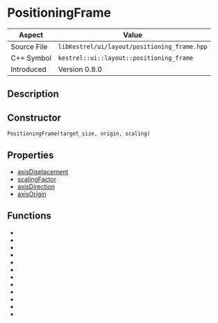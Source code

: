 # PositioningFrame
| Aspect | Value |
| --- | --- |
| Source File | `libKestrel/ui/layout/positioning_frame.hpp` |
| C++ Symbol | `kestrel::ui::layout::positioning_frame` |
| Introduced | Version 0.8.0 |
## Description
## Constructor
```
PositioningFrame(target_size, origin, scaling)
```
## Properties

 - [axisDisplacement](axisDisplacement.md)
 - [scalingFactor](scalingFactor.md)
 - [axisDirection](axisDirection.md)
 - [axisOrigin](axisOrigin.md)

## Functions

 - [](translatePointFrom.md)
 - [](translatePointTo.md)
 - [](positionEntity.md)
 - [](startPositionForLineEntity.md)
 - [](positionForEntity.md)
 - [](sizeForTextEntity.md)
 - [](positionForTextEntity.md)
 - [](positionEntityWithOffset.md)
 - [](endPositionForLineEntity.md)
 - [](positionForEntity.md)
 - [](sizeForEntity.md)
 - [](sizeForEntity.md)

